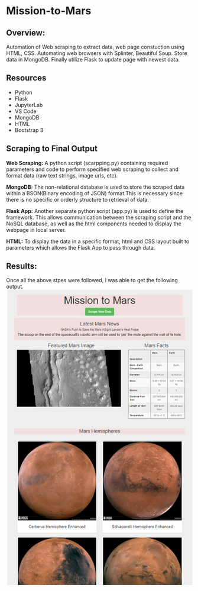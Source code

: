 # Mission-to-Mars
## Overview:
 Automation of Web scraping to extract data, web page constuction using HTML, CSS. Automating web browsers with Splinter, Beautiful Soup. Store data in MongoDB. Finally utilize Flask to update page with newest data.
## Resources
* Python 
* Flask
* JupyterLab
* VS Code 
* MongoDB
* HTML 
* Bootstrap 3
## Scraping to Final Output
**Web Scraping:** A python script (scarpping.py) containing required parameters and code to perform specified web scraping to collect and format data (raw text strings, image urls, etc).

**MongoDB:** The non-relational database is used to store the scraped data within a BSON(Binary encoding of JSON) format.This is necessary since there is no specific or orderly structure to retrieval of data.

**Flask App:** Another separate python script (app.py) is used to define the framework. This allows communication between the scraping script and the NoSQL database, as well as the html components needed to display the webpage in local server.

**HTML:** To display the data in a specific format, html and CSS layout built to parameters which allows the Flask App to pass through data.

## Results:
Once all the above stpes were followed, I was able to get the following output.
![](/Resources/mission_to_mars_scrapping.png "Final Result from Scarpping Data")
